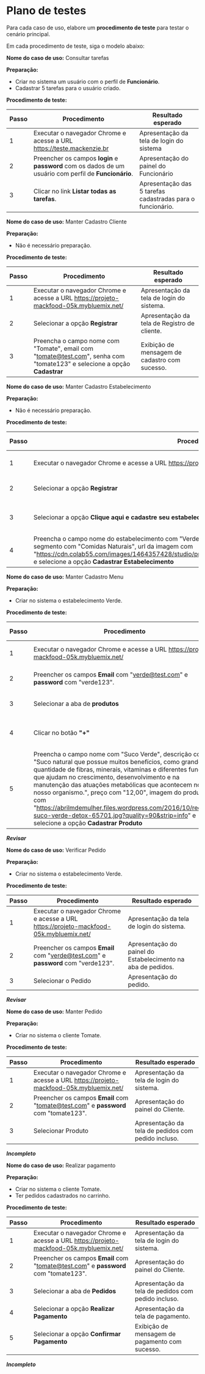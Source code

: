 # Plano de testes

Para cada caso de uso, elabore um **procedimento de teste** para testar o cenário principal.

Em cada procedimento de teste, siga o modelo abaixo:

**Nome do caso de uso:** Consultar tarefas

**Preparação:**

* Criar no sistema um usuário com o perfil de **Funcionário**.
* Cadastrar 5 tarefas para o usuário criado.

**Procedimento de teste:**

| Passo | Procedimento | Resultado esperado |
| --- | --- | --- |
| 1 | Executar o navegador Chrome e acesse a URL https://teste.mackenzie.br | Apresentação da tela de login do sistema |
| 2 | Preencher os campos **login** e **password** com os dados de um usuário com perfil de **Funcionário**. | Apresentação do painel do Funcionário |
| 3 | Clicar no link **Listar todas as tarefas**. | Apresentação das 5 tarefas cadastradas para o funcionário. |



**Nome do caso de uso:** Manter Cadastro Cliente

**Preparação:**

* Não é necessário preparação.

**Procedimento de teste:**

| Passo | Procedimento | Resultado esperado |
| --- | --- | --- |
| 1 | Executar o navegador Chrome e acesse a URL https://projeto-mackfood-05k.mybluemix.net/ | Apresentação da tela de login do sistema. |
| 2 | Selecionar a opção **Registrar** | Apresentação da tela de Registro de cliente. |
| 3 | Preencha o campo nome com "Tomate", email com "tomate@test.com", senha com "tomate123" e selecione a opção **Cadastrar** | Exibição de mensagem de cadastro com sucesso. |



**Nome do caso de uso:** Manter Cadastro Estabelecimento

**Preparação:**

* Não é necessário preparação.

**Procedimento de teste:**

| Passo | Procedimento | Resultado esperado |
| --- | --- | --- |
| 1 | Executar o navegador Chrome e acesse a URL https://projeto-mackfood-05k.mybluemix.net/ | Apresentação da tela de login do sistema. |
| 2 | Selecionar a opção **Registrar** | Apresentação da tela de Registro de cliente. |
| 3 | Selecionar a opção **Clique aqui e cadastre seu estabelecimento** | Apresentação da tela de Cadastro de estabelecimento. |
| 4 | Preencha o campo nome do estabelecimento com "Verde", email com "verde@test.com", senha com "verde123", segmento com "Comidas Naturais", url da imagem com "https://cdn.colab55.com/images/1464357428/studio/product/11575/art/37045/stickers/fosco/standard/1.png" e selecione a opção **Cadastrar Estabelecimento** | Exibição de mensagem de cadastro com sucesso. |



**Nome do caso de uso:** Manter Cadastro Menu

**Preparação:**

* Criar no sistema o estabelecimento Verde.

**Procedimento de teste:**

| Passo | Procedimento | Resultado esperado |
| --- | --- | --- |
| 1 | Executar o navegador Chrome e acesse a URL https://projeto-mackfood-05k.mybluemix.net/ | Apresentação da tela de login do sistema. |
| 2 | Preencher os campos **Email** com "verde@test.com" e **password** com "verde123".| Apresentação do painel do Estabelecimento |
| 3 | Selecionar a aba de **produtos** | Apresentação da tela de Produtos. |
| 4 | Clicar no botão **"+"**| Apresentação da tela de Cadastro de Produto. |
| 5 | Preencha o campo nome com "Suco Verde", descrição com "Suco natural que possue muitos benefícios, como grande quantidade de fibras, minerais, vitaminas e diferentes funções que ajudam no crescimento, desenvolvimento e na manutenção das atuações metabólicas que acontecem no nosso organismo.", preço com "12,00", imagem do produto com "https://abrilmdemulher.files.wordpress.com/2016/10/receita-suco-verde-detox-65701.jpg?quality=90&strip=info" e selecione a opção **Cadastrar Produto** | Exibição de mensagem de cadastro com sucesso. |
***Revisar***



**Nome do caso de uso:** Verificar Pedido

**Preparação:**

* Criar no sistema o estabelecimento Verde.

**Procedimento de teste:**

| Passo | Procedimento | Resultado esperado |
| --- | --- | --- |
| 1 | Executar o navegador Chrome e acesse a URL https://projeto-mackfood-05k.mybluemix.net/ | Apresentação da tela de login do sistema. |
| 2 | Preencher os campos **Email** com "verde@test.com" e **password** com "verde123". | Apresentação do painel do Estabelecimento na aba de pedidos. |
| 3 | Selecionar o Pedido | Apresentação do pedido. |
***Revisar***


**Nome do caso de uso:** Manter Pedido

**Preparação:**

* Criar no sistema o cliente Tomate.

**Procedimento de teste:**

| Passo | Procedimento | Resultado esperado |
| --- | --- | --- |
| 1 | Executar o navegador Chrome e acesse a URL https://projeto-mackfood-05k.mybluemix.net/ | Apresentação da tela de login do sistema. |
| 2 | Preencher os campos **Email** com "tomate@test.com" e **password** com "tomate123". | Apresentação do painel do Cliente. |
| 3 | Selecionar Produto | Apresentação da tela de pedidos com pedido incluso. |
***Incompleto***



**Nome do caso de uso:** Realizar pagamento

**Preparação:**

* Criar no sistema o cliente Tomate.
* Ter pedidos cadastrados no carrinho.

**Procedimento de teste:**

| Passo | Procedimento | Resultado esperado |
| --- | --- | --- |
| 1 | Executar o navegador Chrome e acesse a URL https://projeto-mackfood-05k.mybluemix.net/ | Apresentação da tela de login do sistema. |
| 2 | Preencher os campos **Email** com "tomate@test.com" e **password** com "tomate123". | Apresentação do painel do Cliente. |
| 3 | Selecionar a aba de **Pedidos** | Apresentação da tela de pedidos com pedido incluso. |
| 4 | Selecionar a opção **Realizar Pagamento** | Apresentação da tela de pagamento. |
| 5 | Selecionar a opção **Confirmar Pagamento** | Exibição de mensagem de pagamento com sucesso. |
***Incompleto***
